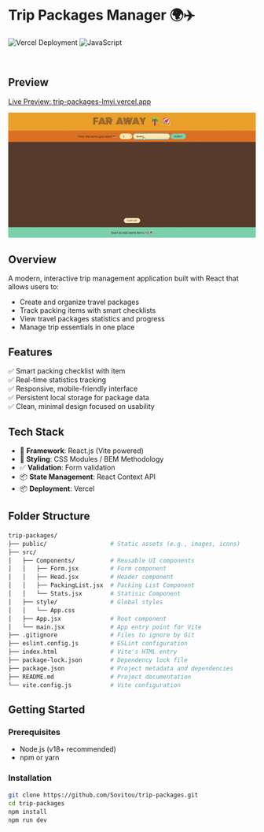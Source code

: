 # Trip Packages Manager 🌍✈️

![Vercel Deployment](https://img.shields.io/badge/Deployed%20on-Vercel-blue?logo=vercel&style=flat-square)
![JavaScript](https://img.shields.io/badge/JavaScript-ES6+-yellow?logo=javascript&style=flat-square)

</br>

## Preview

[Live Preview: trip-packages-lmvi.vercel.app](https://trip-packages-lmvi.vercel.app/)

![Trip Packages Demo](./public/demoFarAway.gif)

## Overview

A modern, interactive trip management application built with React that allows users to:

- Create and organize travel packages
- Track packing items with smart checklists
- View travel packages statistics and progress
- Manage trip essentials in one place

## Features

✅ Smart packing checklist with item  
✅ Real-time statistics tracking  
✅ Responsive, mobile-friendly interface  
✅ Persistent local storage for package data  
✅ Clean, minimal design focused on usability

## Tech Stack

- 🧱 **Framework**: React.js (Vite powered)
- 🎨 **Styling**: CSS Modules / BEM Methodology
- ✅ **Validation**: Form validation
- 📦 **State Management**: React Context API
- 📦 **Deployment**: Vercel

## Folder Structure

```bash
trip-packages/
├── public/                  # Static assets (e.g., images, icons)
├── src/
│   ├── Components/          # Reusable UI components
│   │   ├── Form.jsx         # Form component
│   │   ├── Head.jsx         # Header component
│   │   ├── PackingList.jsx  # Packing List Component
│   │   └── Stats.jsx        # Statisic Component
│   ├── style/               # Global styles
│   │   └── App.css
│   ├── App.jsx              # Root component
│   └── main.jsx             # App entry point for Vite
├── .gitignore               # Files to ignore by Git
├── eslint.config.js         # ESLint configuration
├── index.html               # Vite's HTML entry
├── package-lock.json        # Dependency lock file
├── package.json             # Project metadata and dependencies
├── README.md                # Project documentation
└── vite.config.js           # Vite configuration

```

## Getting Started

### Prerequisites
- Node.js (v18+ recommended)
- npm or yarn

### Installation

```bash
git clone https://github.com/Sovitou/trip-packages.git
cd trip-packages
npm install
npm run dev
```

